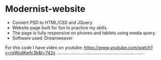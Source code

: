 # Modernist-website

* Convert PSD to HTML/CSS and JQuery
* Website page built for fun to practice my skills.
* The page is fully responsive on phones and tablets using media query.
* Software used: Dreamweaver

For this code I have video on youtube: 
https://www.youtube.com/watch?v=rsWodKwfc3k&t=742s
.......................................................................
